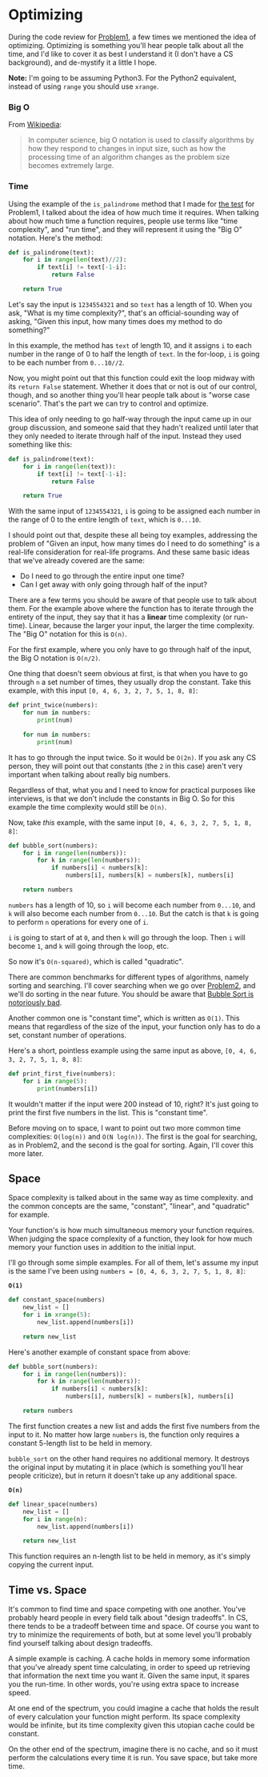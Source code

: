 # Optimizing

During the code review for [Problem1](https://github.com/reeddunkle/Codjo/tree/master/Problem1_Richie_Rich), a few times we mentioned the idea of optimizing. Optimizing is something you'll hear people talk about all the time, and I'd like to cover it as best I understand it (I don't have a CS background), and de-mystify it a little I hope.

**Note:** I'm going to be assuming Python3. For the Python2 equivalent, instead of using `range` you should use `xrange`.

### Big O

From [Wikipedia](https://en.wikipedia.org/wiki/Big_O_notation):
> In computer science, big O notation is used to classify algorithms by how they respond to changes in input size, such as how the processing time of an algorithm changes as the problem size becomes extremely large.

### Time

Using the example of the `is_palindrome` method that I made for [the test](https://github.com/reeddunkle/Codjo/blob/master/Problem1_Richie_Rich/richie_rich_test.py) for Problem1, I talked about the idea of how much time it requires. When talking about how much time a function requires, people use terms like "time complexity", and "run time", and they will represent it using the "Big O" notation. Here's the method:

```python
def is_palindrome(text):
    for i in range(len(text)//2):
        if text[i] != text[-1-i]:
            return False

    return True
```

Let's say the input is `1234554321` and so `text` has a length of 10. When you ask, "What is my time complexity?", that's an official-sounding way of asking, "Given this input, how many times does my method to do something?"

In this example, the method has `text` of length 10, and it assigns `i` to each number in the range of 0 to half the length of `text`. In the for-loop, `i` is going to be each number from `0...10//2`.

Now, you might point out that this function could exit the loop midway with its `return False` statement. Whether it does that or not is out of our control, though, and so another thing you'll hear people talk about is "worse case scenario". That's the part we can try to control and optimize.

This idea of only needing to go half-way through the input came up in our group discussion, and someone said that they hadn't realized until later that they only needed to iterate through half of the input. Instead they used something like this:

```python
def is_palindrome(text):
    for i in range(len(text)):
        if text[i] != text[-1-i]:
            return False

    return True
```

With the same input of `1234554321`, `i` is going to be assigned each number in the range of 0 to the entire length of `text`, which is `0...10`.

I should point out that, despite these all being toy examples, addressing the problem of "Given an input, how many times do I need to do something" is a real-life consideration for real-life programs. And these same basic ideas that we've already covered are the same:

- Do I need to go through the entire input one time?
- Can I get away with only going through half of the input?

There are a few terms you should be aware of that people use to talk about them. For the example above where the function has to iterate through the entirety of the input, they say that it has a **linear** time complexity (or run-time). Linear, because the larger your input, the larger the time complexity. The "Big O" notation for this is `O(n)`.

For the first example, where you only have to go through half of the input, the Big O notation is `O(n/2)`.

One thing that doesn't seem obvious at first, is that when you have to go through `n` a set number of times, they usually drop the constant. Take this example, with this input `[0, 4, 6, 3, 2, 7, 5, 1, 8, 8]`:

```python
def print_twice(numbers):
    for num in numbers:
        print(num)

    for num in numbers:
        print(num)
```

It has to go through the input twice. So it would be `O(2n)`. If you ask any CS person, they will point out that constants (the `2` in this case) aren't very important when talking about really big numbers.

Regardless of that, what you and I need to know for practical purposes like interviews, is that we don't include the constants in Big O. So for this example the time complexity would still be `O(n)`.

Now, take _this_ example, with the same input `[0, 4, 6, 3, 2, 7, 5, 1, 8, 8]`:

```python
def bubble_sort(numbers):
    for i in range(len(numbers)):
        for k in range(len(numbers)):
            if numbers[i] < numbers[k]:
                numbers[i], numbers[k] = numbers[k], numbers[i]

    return numbers
```

`numbers` has a length of 10, so `i` will become each number from `0...10`, and `k` will also become each number from `0...10`. But the catch is that `k` is going to perform `n` operations for every one of `i`.

`i` is going to start of at `0`, and then `k` will go through the loop. Then `i` will become `1`, and `k` will going through the loop, etc.

So now it's `O(n-squared)`, which is called "quadratic".

There are common benchmarks for different types of algorithms, namely sorting and searching. I'll cover searching when we go over [Problem2](https://github.com/reeddunkle/Codjo/tree/master/Problem2_Sorted_Search), and we'll do sorting in the near future. You should be aware that [Bubble Sort is notoriously bad](https://youtu.be/k4RRi_ntQc8).


Another common one is "constant time", which is written as `O(1)`. This means that regardless of the size of the input, your function only has to do a set, constant number of operations.

Here's a short, pointless example using the same input as above, `[0, 4, 6, 3, 2, 7, 5, 1, 8, 8]`:

```python
def print_first_five(numbers):
    for i in range(5):
        print(numbers[i])
```

It wouldn't matter if the input were 200 instead of 10, right? It's just going to print the first five numbers in the list. This is "constant time".

Before moving on to space, I want to point out two more common time complexities: `O(log(n))` and `O(N log(n))`. The first is the goal for searching, as in Problem2, and the second is the goal for sorting. Again, I'll cover this more later.



Space
----

Space complexity is talked about in the same way as time complexity. and the common concepts are the same, "constant", "linear", and "quadratic" for example.

Your function's is how much simultaneous memory your function requires. When judging the space complexity of a function, they look for how much memory your function uses in addition to the initial input.

I'll go through some simple examples. For all of them, let's assume my input is the same I've been using `numbers = [0, 4, 6, 3, 2, 7, 5, 1, 8, 8]`:

**`O(1)`**

```python
def constant_space(numbers)
    new_list = []
    for i in xrange(5):
        new_list.append(numbers[i])

    return new_list
```

Here's another example of constant space from above:

```python
def bubble_sort(numbers):
    for i in range(len(numbers)):
        for k in range(len(numbers)):
            if numbers[i] < numbers[k]:
                numbers[i], numbers[k] = numbers[k], numbers[i]

    return numbers
```

The first function creates a new list and adds the first five numbers from the input to it. No matter how large `numbers` is, the function only requires a constant 5-length list to be held in memory.

`bubble_sort` on the other hand requires no additional memory. It destroys the original input by mutating it in place (which is something you'll hear people criticize), but in return it doesn't take up any additional space.

**`O(n)`**

```python
def linear_space(numbers)
    new_list = []
    for i in range(n):
        new_list.append(numbers[i])

    return new_list
```

This function requires an n-length list to be held in memory, as it's simply copying the current input.


Time vs. Space
----

It's common to find time and space competing with one another. You've probably heard people in every field talk about "design tradeoffs". In CS, there tends to be a tradeoff between time and space. Of course you want to try to minimize the requirements of both, but at some level you'll probably find yourself talking about design tradeoffs.

A simple example is caching. A cache holds in memory some information that you've already spent time calculating, in order to speed up retrieving that information the next time you want it. Given the same input, it spares you the run-time. In other words, you're using extra space to increase speed.

At one end of the spectrum, you could imagine a cache that holds the result of every calculation your function might perform. Its space complexity would be infinite, but its time complexity given this utopian cache could be constant.

On the other end of the spectrum, imagine there is no cache, and so it must perform the calculations every time it is run. You save space, but take more time.
